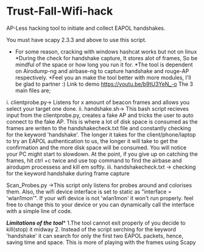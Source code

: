 # Trust-Fall-Wifi-hack
AP-Less hacking tool to initiate and collect EAPOL handshakes.

You must have scapy 2.3.3 and above to use this script.
* For some reason, cracking with windows hashcat works but not on linux
*During  the check for handshake capture, It stores alot of frames, So be mindful of the space or how long you run it for.
*The tool is dependent on Airodump-ng  and airbase-ng to capture handshake and rouge-AP respectively.
*Feel you an make the tool better with more modules, I'll be glad to partner :)
Link to demo https://youtu.be/b9tU3YeN_-o
The 3 main files are;

i. clientprobe.py-> Listens for x amount of beacon frames and allows you select your target one done. 
ii. handshake.sh-> This bash script recieves input from the clientprobe.py, creates a fake AP and tricks the user to auto connect to the fake AP. This is where a lot of disk space is consumed as the frames are writen to the handshakecheck.txt file and constantly checking for the keyword 'handshake'. The longer it takes for the client/phone/laptop to try an EAPOL authentication to us, the longer it will take to get the confirmation and the more disk space will be consumed. You will notice your PC might start to slowdown. At the point, if you give up on catching the frames, hit ctrl +c twice and use top command to find the airbase and airodupm processess and kill em softly.
iii. handshakecheck.txt -> checking for the keyword handshake during frame capture

Scan_Probes.py ->This script only listens for probes around and colorises them. Also, the wifi device interface is set to static as "interface = 'wlan1mon'". If your wifi device is not 'wlan1mon' it won't run properly. feel free to change this to your device or you can  dynamically call the interface with a simple line of code.


*****Limitations of the tool******
1.The tool cannot exit properly of you decide to kill(stop) it midway
2. Instead of the script serching for the keyword 'handshake' it can search for only the first two EAPOL packets, hence, saving time and space. This is more of playing with the frames using Scapy


